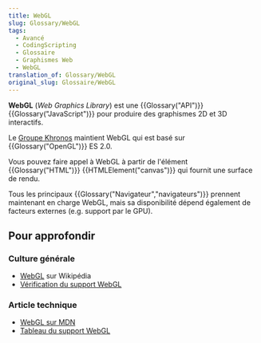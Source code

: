```yaml
---
title: WebGL
slug: Glossary/WebGL
tags:
  - Avancé
  - CodingScripting
  - Glossaire
  - Graphismes Web
  - WebGL
translation_of: Glossary/WebGL
original_slug: Glossaire/WebGL
---
```

**WebGL** (_Web Graphics Library_) est une {{Glossary("API")}} {{Glossary("JavaScript")}} pour produire des graphismes 2D et 3D interactifs.

Le [Groupe Khronos](https://www.khronos.org/) maintient WebGL qui est basé sur {{Glossary("OpenGL")}} ES 2.0.

Vous pouvez faire appel à WebGL à partir de l'élément {{Glossary("HTML")}} {{HTMLElement("canvas")}} qui fournit une surface de rendu.

Tous les principaux {{Glossary("Navigateur","navigateurs")}} prennent maintenant en charge WebGL, mais sa disponibilité dépend également de facteurs externes (e.g. support par le GPU).

## Pour approfondir

### Culture générale

- [WebGL](https://fr.wikipedia.org/wiki/WebGL) sur Wikipédia
- [Vérification du support WebGL](http://get.webgl.org/)

### Article technique

- [WebGL sur MDN](/fr/docs/Web/WebGL)
- [Tableau du support WebGL](http://caniuse.com/#feat=webgl)
